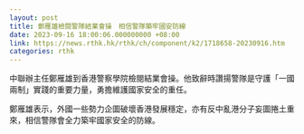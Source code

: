```yaml
---
layout: post
title: 鄭雁雄檢閱警隊結業會操　相信警隊築牢國安防線
date: 2023-09-16 18:00:06.000000000 +08:00
link: https://news.rthk.hk/rthk/ch/component/k2/1718658-20230916.htm
categories: rthk
---
```


中聯辦主任鄭雁雄到香港警察學院檢閱結業會操。他致辭時讚揚警隊是守護「一國兩制」實踐的重要力量，勇擔維護國家安全的重任。

鄭雁雄表示，外國一些勢力企圖破壞香港發展穩定，亦有反中亂港分子妄圖捲土重來，相信警隊會全力築牢國家安全的防線。
